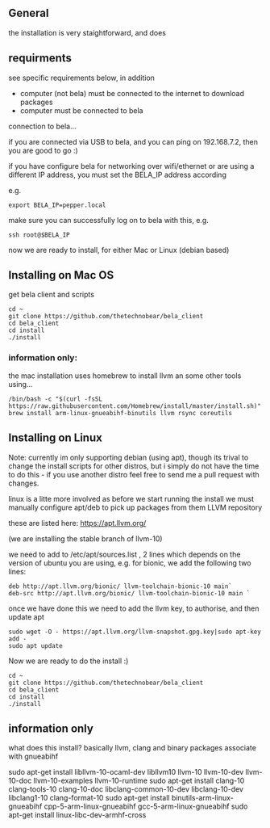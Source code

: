 ## General 

the installation is very staightforward, and does 


## requirments
see specific requirements below, in addition

- computer (not bela) must be connected to the internet to download packages
- computer must be connected to bela

connection to bela...

if you are connected via USB to bela, and you can ping on 192.168.7.2, then you are good to go :) 

if you have configure bela for networking over wifi/ethernet or are using a different IP address, 
you must set the BELA_IP address according 

e.g. 
```
export BELA_IP=pepper.local
```

make sure you can successfully log on to bela with this,
e.g.
```
ssh root@$BELA_IP
```


now we are ready to install, for either Mac or Linux (debian based)


## Installing on Mac OS 
get bela client and scripts
```
cd ~
git clone https://github.com/thetechnobear/bela_client
cd bela_client
cd install
./install
```

### information only:
the mac installation uses homebrew to install llvm an some other tools using...
```
/bin/bash -c "$(curl -fsSL https://raw.githubusercontent.com/Homebrew/install/master/install.sh)"
brew install arm-linux-gnueabihf-binutils llvm rsync coreutils
```


## Installing on Linux

Note: currently im only supporting debian (using apt), though its trival to change the install scripts for other distros, 
but i simply do not have the time to do this - if you use another distro feel free to send me a pull request with changes.


linux is a litte more involved as before we start running the install we must manually configure apt/deb  to pick up packages from them LLVM repository

these are listed here: https://apt.llvm.org/

(we are installing the stable branch of llvm-10)

we need to add to /etc/apt/sources.list , 2 lines 
which depends on the version of ubuntu you are using, e.g. for bionic, we add the following two lines:

```
deb http://apt.llvm.org/bionic/ llvm-toolchain-bionic-10 main`
deb-src http://apt.llvm.org/bionic/ llvm-toolchain-bionic-10 main `
```

once we have done this we need to add the llvm key, to authorise, and then update apt

```
sudo wget -O - https://apt.llvm.org/llvm-snapshot.gpg.key|sudo apt-key add -
sudo apt update
```

Now we are ready to do the install :) 

```
cd ~
git clone https://github.com/thetechnobear/bela_client
cd bela_client
cd install
./install
```

## information only

what does this install?
basically llvm, clang and binary packages associate with gnueabihf

sudo apt-get install libllvm-10-ocaml-dev libllvm10 llvm-10 llvm-10-dev llvm-10-doc llvm-10-examples llvm-10-runtime
sudo apt-get install clang-10 clang-tools-10 clang-10-doc libclang-common-10-dev libclang-10-dev libclang1-10 clang-format-10
sudo apt-get install binutils-arm-linux-gnueabihf cpp-5-arm-linux-gnueabihf gcc-5-arm-linux-gnueabihf
sudo apt-get install linux-libc-dev-armhf-cross


